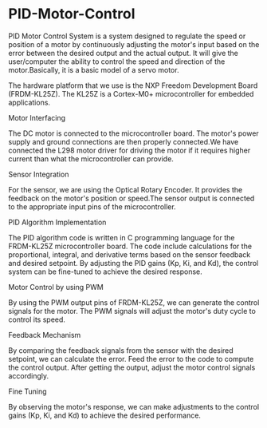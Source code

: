 # PID-Motor-Control
PID Motor Control System is a system designed to regulate the speed or position of a motor by continuously adjusting the motor's input based on the error between the desired output and the actual output. It will give the user/computer the ability to control the speed and direction of the motor.Basically, it is a basic model of a servo motor.

The hardware platform that we use is the NXP Freedom Development Board (FRDM-KL25Z). The KL25Z is a Cortex-M0+ microcontroller for embedded applications.

Motor Interfacing

The DC motor is connected to the microcontroller board. The motor's power supply and ground connections are then properly connected.We have connected the L298 motor driver for driving the motor if it requires higher current than what the microcontroller can provide.

Sensor Integration

For the sensor, we are using the Optical Rotary Encoder. It provides the feedback on the motor's position or speed.The sensor output is connected to the appropriate input pins of the microcontroller.

PID Algorithm Implementation 

The PID algorithm code is written in C programming language for the FRDM-KL25Z microcontroller board. The code include calculations for the proportional, integral, and derivative terms based on the sensor feedback and desired setpoint. By adjusting the PID gains (Kp, Ki, and Kd), the control system can be fine-tuned to achieve the desired response.

Motor Control by using PWM 

By using the PWM output pins of FRDM-KL25Z, we can generate the control signals for the motor. The PWM signals will adjust the motor's duty cycle to control its speed. 

Feedback Mechanism

By comparing the feedback signals from the sensor with the desired setpoint, we can calculate the error. Feed the error to the code to compute the control output. After getting the output, adjust the motor control signals accordingly.

Fine Tuning 

By observing the motor's response, we can make adjustments to the control gains (Kp, Ki, and Kd) to achieve the desired performance. 
